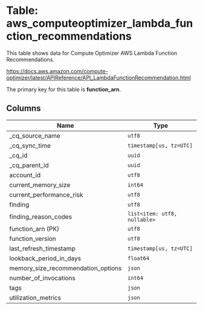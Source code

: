 # Table: aws_computeoptimizer_lambda_function_recommendations

This table shows data for Compute Optimizer AWS Lambda Function Recommendations.

https://docs.aws.amazon.com/compute-optimizer/latest/APIReference/API_LambdaFunctionRecommendation.html

The primary key for this table is **function_arn**.

## Columns

| Name          | Type          |
| ------------- | ------------- |
|_cq_source_name|`utf8`|
|_cq_sync_time|`timestamp[us, tz=UTC]`|
|_cq_id|`uuid`|
|_cq_parent_id|`uuid`|
|account_id|`utf8`|
|current_memory_size|`int64`|
|current_performance_risk|`utf8`|
|finding|`utf8`|
|finding_reason_codes|`list<item: utf8, nullable>`|
|function_arn (PK)|`utf8`|
|function_version|`utf8`|
|last_refresh_timestamp|`timestamp[us, tz=UTC]`|
|lookback_period_in_days|`float64`|
|memory_size_recommendation_options|`json`|
|number_of_invocations|`int64`|
|tags|`json`|
|utilization_metrics|`json`|